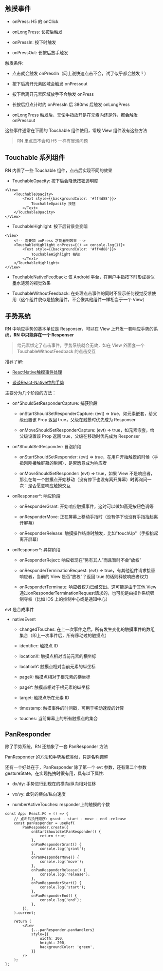 ## 触摸事件

- onPress: H5 的 onClick

- onLongPress: 长按后触发

- onPressIn: 按下时触发

- onPressOut: 长按后放手触发

触发条件:

- 点击就会触发 onPressIn（网上说快速点击不会，试了似乎都会触发？）

- 按下后离开元素区域会触发 onPressout

- 按下后离开元素区域放手不会触发 onPress

- 长按后打点计时约 onPressIn 后 380ms 后触发 onLongPress

- onLongPress 触发后，无论手指放开是在元素内还是外，都会触发 onPressout

这些事件通常在下面的 Touchable 组件使用，常规 View 组件没有这些方法

> RN 里点击不会和 H5 一样有冒泡问题

## Touchable 系列组件

RN 内置了一些 Touchable 组件，点击后实现不同的效果

- TouchableOpacity: 按下后会降低按钮透明度

```tsx
<View>
    <TouchableOpacity>
        <Text style={{backgroundColor: '#ff4d88'}}>
            TouchableOpacity 按钮
        </Text>
    </TouchableOpacity>
</View>
```

- TouchableHighlight: 按下后背景会变暗

```tsx
<View>
    <!-- 需要加 onPress 才能看到效果 -->
    <TouchableHighlight onPress={() => console.log(1)}>
        <Text style={{backgroundColor: '#ff4d88'}}>
            TouchableHighlight 按钮
        </Text>
    </TouchableHighlight>
</View>
```

- TouchableNativeFeedback: 仅 Android 平台，在用户手指按下时形成类似墨水涟漪的视觉效果

- TouchableWithoutFeedback: 在处理点击事件的同时不显示任何视觉反馈使用（这个组件貌似是抽象组件，不会像其他组件一样相当于一个 View）

## 手势系统

RN 中响应手势的基本单位是 Responser，可以在 View 上开发一套响应手势的系统，**RN 中只能存在一个 Responser**

> 给元素绑定了点击事件，手势系统就会无效，如在 View 外面套一个 TouchableWithoutFeedback 的点击交互

推荐了解:

- [ReactNative触摸事件处理](https://www.cnblogs.com/foxNike/p/11119204.html)

- [谈谈React-Native中的手势](https://blog.csdn.net/qq_39706019/article/details/81541211)

主要分为几个阶段的方法：

- on*ShouldSetResponderCapture: 捕获阶段

    - onStartShouldSetResponderCapture: (evt) => true，如元素嵌套，给父级设置该 Prop 返回 true，父级在触摸时优先成为 Responser

    - onMoveShouldSetResponderCapture: (evt) => true，如元素嵌套，给父级设置该 Prop 返回 true，父级在移动时优先成为 Responser

- on*ShouldSetResponder: 冒泡阶段

    - onStartShouldSetResponder: (evt) => true，在用户开始触摸的时候（手指刚刚接触屏幕的瞬间），是否愿意成为响应者

    - onMoveShouldSetResponder: (evt) => true，如果 View 不是响应者，那么在每一个触摸点开始移动（没有停下也没有离开屏幕）时再询问一次：是否愿意响应触摸交互

- onResponser*: 响应阶段

    - onResponderGrant: 开始响应触摸事件，这时可以做如高亮按钮色调等

    - onResponderMove: 正在屏幕上移动手指时（没有停下也没有手指抬起离开屏幕）

    - onResponderRelease: 触摸操作结束时触发，比如"touchUp"（手指抬起离开屏幕）

- onResponser*: 异常阶段

    - onResponderReject: 响应者现在“另有其人”而且暂时不会“放权”

    - onResponderTerminationRequest: (evt) => true，有其他组件请求接替响应者，当前的 View 是否“放权”？返回 true 的话则释放响应者权力

    - onResponderTerminate: 响应者权力已经交出。这可能是由于其他 View 通过onResponderTerminationRequest请求的，也可能是由操作系统强制夺权（比如 iOS 上的控制中心或是通知中心）


evt 是合成事件

- nativeEvent

    - changedTouches: 在上一次事件之后，所有发生变化的触摸事件的数组集合（即上一次事件后，所有移动过的触摸点）

    - identifier: 触摸点 ID

    - locationX: 触摸点相对当前元素的横坐标

    - locationY: 触摸点相对当前元素的纵坐标

    - pageX: 触摸点相对于根元素的横坐标

    - pageY: 触摸点相对于根元素的纵坐标

    - target: 触摸点所在元素 ID

    - timestamp: 触摸事件的时间戳，可用于移动速度的计算

    - touches: 当前屏幕上的所有触摸点的集合

## PanResponder

除了手势系统，RN 还抽象了一套 PanResponder 方法

PanResponder 的方法和手势系统类似，只是名称调整

还有一个好处在于，PanResponder 除了第一个 evt 参数，还有第二个参数 gestureState，在实现拖拽时很有用，具有以下属性:

- dx/dy: 手势进行到现在的横向/纵向相对位移

- vx/vy: 此刻的横向/纵向速度

- numberActiveTouches: responder上的触摸的个数

```tsx
const App: React.FC = () => {
    // 点击后执行顺序: grant - start - move - end -release
    const panResponder = useRef(
        PanResponder.create({
            onStartShouldSetPanResponder() {
                return true;
            },
            onPanResponderGrant() {
                console.log('grant');
            },
            onPanResponderMove() {
                console.log('move');
            },
            onPanResponderRelease() {
                console.log('release');
            },
            onPanResponderStart() {
                console.log('start');
            },
            onPanResponderEnd() {
                console.log('end');
            },
        }),
    ).current;

    return (
        <View
            {...panResponder.panHandlers}
            style={{
                width: 200,
                height: 200,
                backgroundColor: 'green',
            }}
        />
    );
};
```
